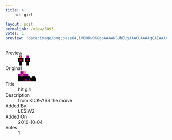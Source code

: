 ```yaml
---
title: >
    hit girl

layout: post
permalink: /view/5093
votes: 1
preview: "data:image/png;base64,iVBORw0KGgoAAAANSUhEUgAAACUAAAAgCAIAAAAaMSbnAAAABnRSTlMA/wD/AP5AXyvrAAAAxUlEQVRIie2VbQ7DIAiGYdmRvNLKmeyu5JnGfqxz4seGKXb94RvTECM+AmKR+QFvrXiHmha+Veczadwvmo0MdS2nFv+xVzLm5fERENIGQSICYyCm9UOspzdd80Wa+ol8svfFYmMV9SOZQOsTFLzBIWKvQ1bLVslbOrr/TtDve+RhK3+rcQUvNHZxdgf6d/0ccPp9GQN5o1XhxZhCZ3cGacfxgxcxvcl00o4jlYhAcz93vi9Hv2eW/z+N+wnu5+RN3uRNnomeJp1ApMJ0VpIAAAAASUVORK5CYII="
---
```

<dl class="side-by-side">
<dt>Preview</dt>
<dd>
    <img class="preview" src="data:image/png;base64,iVBORw0KGgoAAAANSUhEUgAAACUAAAAgCAIAAAAaMSbnAAAABnRSTlMA/wD/AP5AXyvrAAAAxUlEQVRIie2VbQ7DIAiGYdmRvNLKmeyu5JnGfqxz4seGKXb94RvTECM+AmKR+QFvrXiHmha+Veczadwvmo0MdS2nFv+xVzLm5fERENIGQSICYyCm9UOspzdd80Wa+ol8svfFYmMV9SOZQOsTFLzBIWKvQ1bLVslbOrr/TtDve+RhK3+rcQUvNHZxdgf6d/0ccPp9GQN5o1XhxZhCZ3cGacfxgxcxvcl00o4jlYhAcz93vi9Hv2eW/z+N+wnu5+RN3uRNnomeJp1ApMJ0VpIAAAAASUVORK5CYII=">
</dd>
<dt>Original</dt>
<dd>
    <img class="preview" src="data:image/png;base64,iVBORw0KGgoAAAANSUhEUgAAAEAAAAAgCAYAAACinX6EAAAAq0lEQVR42u3XYQqAIAwF4N3/Bt6pO1kK0hjlDCnb9oRHBv3Qj02MSBmJUu4lp37I+gAAAAAAAAAAwDGAtsG3AwArALK0QwEcn9Wwvq4JAdA2exf3ANopHwOglL9MKADPFaD1+ILMrhcAAACAbYCvQQEAgNmMXptHrtPmATYlAIgAUH4V5POcA8AXQFl0K+825z+Nm0C5CgcYaZnfAfD3kC0gAZ4egrgILQTYAfXIQSKK+ty9AAAAAElFTkSuQmCC">
</dd>
<dt>Title</dt>
<dd>hit girl</dd>
<dt>Description</dt>
<dd>from KICK-ASS the moive</dd>
<dt>Added By</dt>
<dd>LESIW2</dd>
<dt>Added On</dt>
<dd>2010-10-04</dd>
<dt>Votes</dt>
<dd>1</dd>
</dl>

